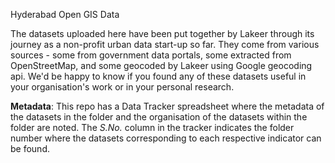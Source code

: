 Hyderabad Open GIS Data

The datasets uploaded here have been put together by Lakeer through its journey as a non-profit urban data start-up so far. They come from various sources - some from government data portals, some extracted from OpenStreetMap, and some geocoded by Lakeer using Google geocoding api. We'd be happy to know if you found any of these datasets useful in your organisation's work or in your personal research.

**Metadata**:
This repo has a Data Tracker spreadsheet where the metadata of the datasets in the folder and the organisation of the datasets within the folder are noted. The *S.No.* column in the tracker indicates the folder number where the datasets corresponding to each respective indicator can be found.
